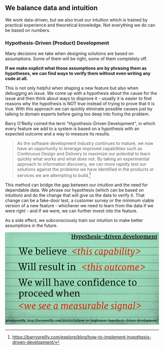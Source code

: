 ## We balance data and intuition

We work data-driven, but we also trust our intuition which is trained by practical experience and theoretical knowledge. Not everything we do can be based on numbers.

### Hypothesis-Driven (Product) Development

Many decisions we take when designing solutions are based on assumptions. Some of them will be right, some of them completely off. 

**If we make explicit what those assumptions are by phrasing them as hypotheses, we can find ways to verify them without even writing any code at all.** 

This is not only helpful when shaping a new feature but also when debugging an issue. We come up with a hypothesis about the cause for the issue and then think about ways to disprove it - usually it is easier to find reasons why the hypothesis is NOT true instead of trying to prove that it is true. With this approach we can quickly eliminate possible causes just by talking to domain experts before going too deep into fixing the problem.  

Barry O'Reilly coined the term "Hypothesis-Driven Development", in which every feature we add to a system is based on a hypothesis with an expected outcome and a way to measure its results. 

> As the software development industry continues to mature, we now have an opportunity to leverage improved capabilities such as Continuous Design and Delivery to maximize our potential to learn quickly what works and what does not. By taking an experimental approach to information discovery, we can more rapidly test our solutions against the problems we have identified in the products or services we are attempting to build.[^1]

This method can bridge the gap between our intuition and the need for dependable data. We phrase our hypothesis (which can be based on intuition) and do the change that will give us the data to verify it. That change can be a fake-door test, a customer survey or the minimum viable version of a new feature - whichever we need to learn from the data if we were right - and if we were, we can further invest into the feature. 

As a side effect, we subconsciously train our intuition to make better assumptions in the future. 

![hypothesis-driven-development.png](assets/hypothesis-driven-development.png)

[^1]: https://barryoreilly.com/explore/blog/how-to-implement-hypothesis-driven-development/